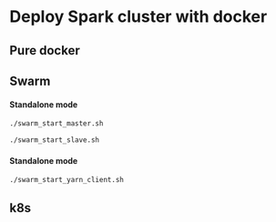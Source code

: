 # Deploy Spark cluster with docker

## Pure docker

## Swarm

#### Standalone mode

```bash
./swarm_start_master.sh

./swarm_start_slave.sh
```

#### Standalone mode

```bash
./swarm_start_yarn_client.sh
```

## k8s
